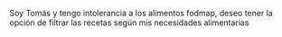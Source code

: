 Soy Tomás y tengo intolerancia a los alimentos fodmap, deseo tener la opción de filtrar las recetas según mis necesidades alimentarias

